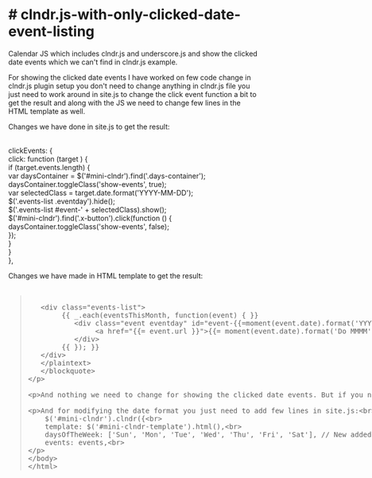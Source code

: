 <h1># clndr.js-with-only-clicked-date-event-listing</h1>
<p>Calendar JS which includes clndr.js and underscore.js and show the clicked date events which we can't find in clndr.js example.</p>

<p>For showing the clicked date events I have worked on few code change in clndr.js plugin setup you don't need to change anything in clndr.js file you just need to work around in site.js to change the click event function a bit to get the result and along with the JS we need to change few lines in the HTML template as well.</p>

<p>Changes we have done in site.js to get the result:<br><br>

clickEvents: {<br>
       click: function (target ) {<br>
           if (target.events.length) {<br>
               var daysContainer = $('#mini-clndr').find('.days-container');<br>
               daysContainer.toggleClass('show-events', true);<br>
               var selectedClass = target.date.format('YYYY-MM-DD');<br>
               $('.events-list .eventday').hide();<br>
			   $('.events-list #event-' + selectedClass).show();<br>
               $('#mini-clndr').find('.x-button').click(function () {<br>
                   daysContainer.toggleClass('show-events', false);<br>
               });<br>
           }<br>
       }<br>
   },<br>
</p>
   
<p>Changes we have made in HTML template to get the result:<br><br>
   <blockquote>
   <plaintext>
   <div class="events-list">
        {{ _.each(eventsThisMonth, function(event) { }}
           <div class="event eventday" id="event-{{=moment(event.date).format('YYYY-MM-DD')}}">
                <a href="{{= event.url }}">{{= moment(event.date).format('Do MMMM') }} - {{= event.title }}</a>
           </div>
        {{ }); }}
   </div>
   </plaintext>
   </blockquote>
</p>
   
<p>And nothing we need to change for showing the clicked date events. But if you need to show the monthly event then you don't need to do any changes on clndr.js</p>

<p>And for modifying the date format you just need to add few lines in site.js:<br><br>
    $('#mini-clndr').clndr({<br>
    template: $('#mini-clndr-template').html(),<br>
	daysOfTheWeek: ['Sun', 'Mon', 'Tue', 'Wed', 'Thu', 'Fri', 'Sat'], // New added line for short days of the week<br> 
    events: events,<br>
</p>
   
